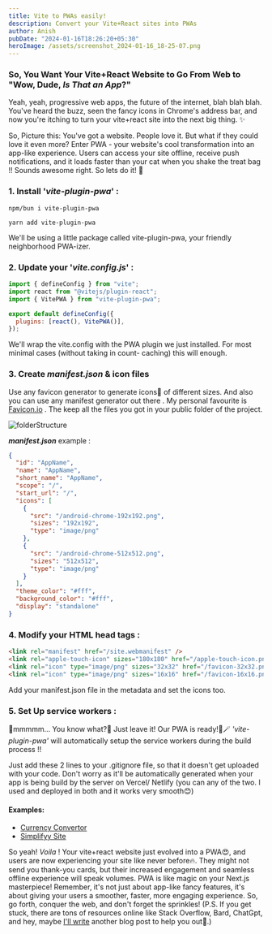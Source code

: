 ```yaml
---
title: Vite to PWAs easily!
description: Convert your Vite+React sites into PWAs
author: Anish
pubDate: "2024-01-16T18:26:20+05:30"
heroImage: /assets/screenshot_2024-01-16_18-25-07.png
---
```


### So, You Want Your Vite+React Website to Go From Web to "Wow, Dude, _Is That an App_?"

Yeah, yeah, progressive web apps, the future of the internet, blah blah blah. You've heard the buzz, seen the fancy icons in Chrome's address bar, and now you're itching to turn your vite+react site into the next big thing. ✨

So, Picture this: You've got a website. People love it. But what if they could love it even more? Enter PWA - your website's cool transformation into an app-like experience. Users can access your site offline, receive push notifications, and it loads faster than your cat when you shake the treat bag !! Sounds awesome right. So lets do it! 🚀

### 1. Install '_vite-plugin-pwa_' :

`npm/bun i vite-plugin-pwa`

`yarn add vite-plugin-pwa`

We'll be using a little package called vite-plugin-pwa, your friendly neighborhood PWA-izer.

### 2. Update your '_vite.config.js_' :

```js
import { defineConfig } from "vite";
import react from "@vitejs/plugin-react";
import { VitePWA } from "vite-plugin-pwa";

export default defineConfig({
  plugins: [react(), VitePWA()],
});
```

We'll wrap the vite.config with the PWA plugin we just installed. For most minimal cases (without taking in count- caching) this will enough.

### 3. Create _manifest.json_ & icon files

Use any favicon generator to generate icons💫 of different sizes. And also you can use any manifest generator out there . My personal favourite is [Favicon.io](https://favicon.io/) . The keep all the files you got in your public folder of the project.

![folderStructure](https://i.imgur.com/ZT8j5At.png)

**_manifest.json_** example :

```json
{
  "id": "AppName",
  "name": "AppName",
  "short_name": "AppName",
  "scope": "/",
  "start_url": "/",
  "icons": [
    {
      "src": "/android-chrome-192x192.png",
      "sizes": "192x192",
      "type": "image/png"
    },
    {
      "src": "/android-chrome-512x512.png",
      "sizes": "512x512",
      "type": "image/png"
    }
  ],
  "theme_color": "#fff",
  "background_color": "#fff",
  "display": "standalone"
}
```

### 4. Modify your HTML head tags :

```html
<link rel="manifest" href="/site.webmanifest" />
<link rel="apple-touch-icon" sizes="180x180" href="/apple-touch-icon.png" />
<link rel="icon" type="image/png" sizes="32x32" href="/favicon-32x32.png" />
<link rel="icon" type="image/png" sizes="16x16" href="/favicon-16x16.png" />
```

Add your manifest.json file in the metadata and set the icons too.

### 5. Set Up service workers :

🥱mmmmm... You know what?🥱 Just leave it! Our PWA is ready!🎉🪄
_'vite-plugin-pwa'_ will automatically setup the service workers during the build process !!

Just add these 2 lines to your .gitignore file, so that it doesn't get uploaded with your code. Don't worry as it'll be automatically generated when your app is being build by the server on Vercel/ Netlify (you can any of the two. I used and deployed in both and it works very smooth😊)

#### Examples:

- [Currency Convertor](https://currency-convertor7.netlify.app/)
- [Simplifyy Site](https://simplifyy.vercel.app/)

So yeah! _Voila_ ! Your vite+react website just evolved into a PWA😍, and users are now experiencing your site like never before🔥. They might not send you thank-you cards, but their increased engagement and seamless offline experience will speak volumes.
PWA is like magic on your Next.js masterpiece! Remember, it's not just about app-like fancy features, it's about giving your users a smoother, faster, more engaging experience. So, go forth, conquer the web, and don't forget the sprinkles! (P.S. If you get stuck, there are tons of resources online like Stack Overflow, Bard, ChatGpt, and hey, maybe [I'll write](mailto:anish7biswas@gmail.com) another blog post to help you out🤭.)
